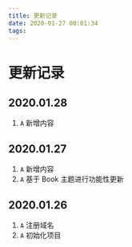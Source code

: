 ```yaml
---
title: 更新记录
date: 2020-01-27 00:01:34
tags:
---
```


# 更新记录

## 2020.01.28

1. `A` 新增内容

## 2020.01.27

1. `A` 新增内容
2. `A` 基于 Book 主题进行功能性更新

## 2020.01.26 

1. `A` 注册域名
2. `A` 初始化项目